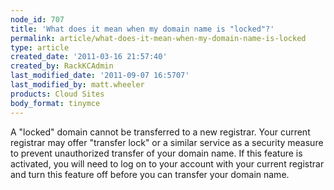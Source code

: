 ```yaml
---
node_id: 707
title: 'What does it mean when my domain name is "locked"?'
permalink: article/what-does-it-mean-when-my-domain-name-is-locked
type: article
created_date: '2011-03-16 21:57:40'
created_by: RackKCAdmin
last_modified_date: '2011-09-07 16:5707'
last_modified_by: matt.wheeler
products: Cloud Sites
body_format: tinymce
---
```


A "locked" domain cannot be transferred to a new registrar. Your current
registrar may offer "transfer lock" or a similar service as a security
measure to prevent unauthorized transfer of your domain name. If this
feature is activated, you will need to log on to your account with your
current registrar and turn this feature off before you can transfer your
domain name.

